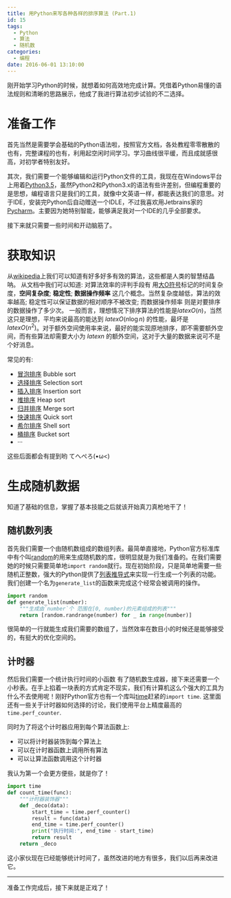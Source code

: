 ```yaml
---
title: 用Python来写各种各样的排序算法 (Part.1)
id: 15
tags:
  - Python
  - 算法
  - 随机数
categories:
  - 编程
date: 2016-06-01 13:10:00
---
```


刚开始学习Python的时候，就想着如何高效地完成计算。凭借着Python易懂的语法规则和清晰的思路展示，他成了我进行算法初步试验的不二选择。
<!--more-->

# 准备工作

首先当然是需要学会基础的Python语法啦，按照官方文档，各处教程零零散散的也有，完整课程的也有，利用起空闲时间学习。学习曲线很平缓，而且成就感很高，对初学者特别友好。

其次，我们需要一个能够编辑和运行Python文件的工具，我现在在Windows平台上用着[Python3.5](https://www.python.org/ "Python3.5")，虽然Python2和Python3.x的语法有些许差别，但编程重要的是思想，编程语言只是我们的工具，就像中文英语一样，都能表达我们的意思。对于IDE，安装完Python后自动赠送一个IDLE，不过我喜欢用Jetbrains家的[Pycharm](https://www.jetbrains.com/pycharm/ "Pycharm")。主要因为她特别智能，能够满足我对一个IDE的几乎全部要求。

接下来就只需要一些时间和开动脑筋了。

# 获取知识

从[wikipedia](https://en.wikipedia.org/wiki/Sorting_algorithm "Sorting algorithm")上我们可以知道有好多好多有效的算法，这些都是人类的智慧结晶呐。
从文档中我们可以知道: 对算法效率的评判手段有 用[大O符号](https://en.wikipedia.org/wiki/Big_O_notation "大O符号")标记的时间复杂度，**空间复杂度**; **稳定性**; **数据操作频率** 这几个概念。当然复杂度越低，算法的效率越高; 稳定性可以保证数据的相对顺序不被改变; 而数据操作频率 则是对要排序的数据操作了多少次。
一般而言，理想情况下排序算法的性能是$latex O(n)$，当然这只是理想，平均来说最高的能达到 $latex O (n \log n)$ 的性能，最坏是 $latex O(n^2)$。对于额外空间使用率来说，最好的能实现原地排序，即不需要额外空间，而有些算法却需要大小为 $latex n$ 的额外空间，这对于大量的数据来说可不是个好消息。

常见的有:

*   [冒泡排序](https://zh.wikipedia.org/wiki/%E6%8F%92%E5%85%A5%E6%8E%92%E5%BA%8F "冒泡排序") Bubble sort
*   [选择排序](https://zh.wikipedia.org/wiki/%E9%80%89%E6%8B%A9%E6%8E%92%E5%BA%8F "选择排序") Selection sort
*   [插入排序](https://zh.wikipedia.org/wiki/%E6%8F%92%E5%85%A5%E6%8E%92%E5%BA%8F "插入排序") Insertion sort
*   [堆排序](https://zh.wikipedia.org/wiki/%E5%A0%86%E6%8E%92%E5%BA%8F "堆排序") Heap sort
*   [归并排序](https://zh.wikipedia.org/wiki/%E5%BD%92%E5%B9%B6%E6%8E%92%E5%BA%8F "归并排序") Merge sort
*   [快速排序](https://zh.wikipedia.org/wiki/%E5%BF%AB%E9%80%9F%E6%8E%92%E5%BA%8F "快速排序") Quick sort
*   [希尔排序](https://zh.wikipedia.org/wiki/%E5%B8%8C%E5%B0%94%E6%8E%92%E5%BA%8F "希尔排序") Shell sort
*   [桶排序](https://zh.wikipedia.org/wiki/%E6%A1%B6%E6%8E%92%E5%BA%8F "桶排序") Bucket sort
*   ···

这些后面都会有提到哟 てへぺろ(•ω<)

# 生成随机数据

知道了基础的信息，掌握了基本技能之后就该开始真刀真枪地干了！

## 随机数列表

首先我们需要一个由随机数组成的数组列表。最简单直接地，Python官方标准库中有个叫[random](https://docs.python.org/3/library/random.html "random")的用来生成随机数的库，很明显就是为我们准备的。在我们需要她的时候只需要简单地`import random`就行。现在初始阶段，只是简单地需要一些随机正整数，强大的Python提供了[列表推导式](https://docs.python.org/3.5/tutorial/datastructures.html#list-comprehensions "列表推导式")来实现一行生成一个列表的功能。我们创建一个名为`generate_list`的函数来完成这个经常会被调用的操作。

```python
import random
def generate_list(number):
    """生成由`number`个 范围在[0, number)的元素组成的列表"""
    return [random.randrange(number) for _ in range(number)]
```
很简单的一行就能生成我们需要的数组了，当然效率在数目小的时候还是能够接受的，有挺大的优化空间的。

## 计时器

然后我们需要一个统计执行时间的小函数
有了随机数生成器，接下来还需要一个小秒表。在手上掐着一块表的方式肯定不现实，我们有计算机这么个强大的工具为什么不去使用呢！刚好Python官方也有一个库叫[time](https://docs.python.org/3/library/time.html#time.perf_counter "time")赶紧的`import time`. 这里面还有一些关于计时器如何选择的讨论，我们使用平台上精度最高的`time.perf_counter`.

同时为了将这个计时器应用到每个算法函数上:

*   可以将计时器装饰到每个算法上
*   可以在计时器函数上调用所有算法
*   可以让算法函数调用这个计时器

我认为第一个会更方便些，就是你了！

```python
import time
def count_time(func):
    """计时器装饰器"""
    def _deco(data):
        start_time = time.perf_counter()
        result = func(data)
        end_time = time.perf_counter()
        print("执行时间:", end_time - start_time)
        return result
    return _deco
```
这小家伙现在已经能够统计时间了，虽然改进的地方有很多，我们以后再来改进它。

* * *

准备工作完成后，接下来就是正戏了！
